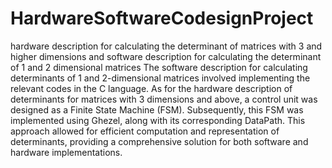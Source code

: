 # HardwareSoftwareCodesignProject
hardware description for calculating the determinant of matrices with 3 and higher dimensions and software description for calculating the determinant of 1 and 2 dimensional matrices
 The software description for calculating determinants of 1 and 2-dimensional matrices involved implementing the relevant codes in the C language. As for the hardware description of determinants for matrices with 3 dimensions and above, a control unit was designed as a Finite State Machine (FSM). Subsequently, this FSM was implemented using Ghezel, along with its corresponding DataPath. This approach allowed for efficient computation and representation of determinants, providing a comprehensive solution for both software and hardware implementations. 

